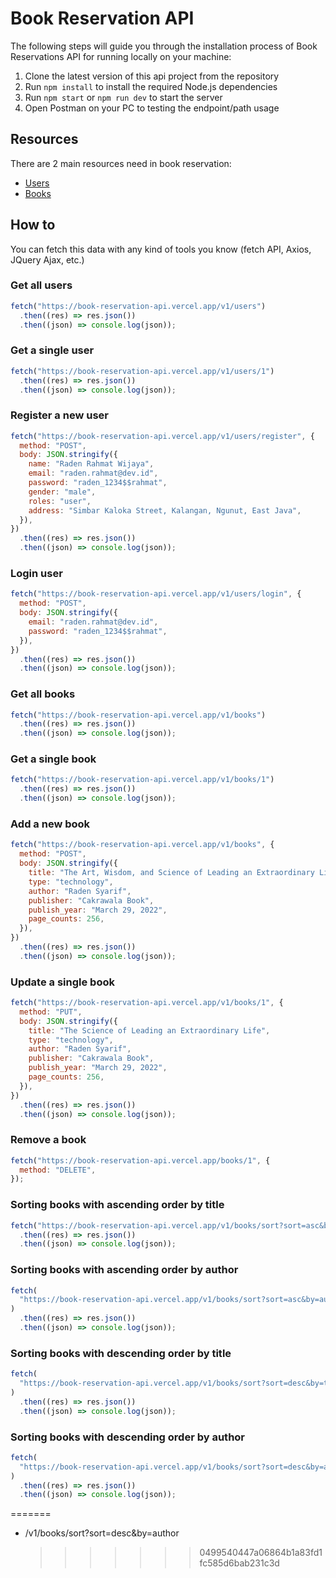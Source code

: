 # Book Reservation API

The following steps will guide you through the installation process of Book Reservations API for running locally on your machine:

1. Clone the latest version of this api project from the repository
2. Run `npm install` to install the required Node.js dependencies
3. Run `npm start` or `npm run dev` to start the server
4. Open Postman on your PC to testing the endpoint/path usage

## Resources

There are 2 main resources need in book reservation:

- [Users](https://github.com/adinrama/book-reservation-api/blob/master/handlers/users.js)
- [Books](https://github.com/adinrama/book-reservation-api/blob/master/handlers/books.js)

## How to

You can fetch this data with any kind of tools you know (fetch API, Axios, JQuery Ajax, etc.)

### Get all users

```js
fetch("https://book-reservation-api.vercel.app/v1/users")
  .then((res) => res.json())
  .then((json) => console.log(json));
```

### Get a single user

```js
fetch("https://book-reservation-api.vercel.app/v1/users/1")
  .then((res) => res.json())
  .then((json) => console.log(json));
```

### Register a new user

```js
fetch("https://book-reservation-api.vercel.app/v1/users/register", {
  method: "POST",
  body: JSON.stringify({
    name: "Raden Rahmat Wijaya",
    email: "raden.rahmat@dev.id",
    password: "raden_1234$$rahmat",
    gender: "male",
    roles: "user",
    address: "Simbar Kaloka Street, Kalangan, Ngunut, East Java",
  }),
})
  .then((res) => res.json())
  .then((json) => console.log(json));
```

### Login user

```js
fetch("https://book-reservation-api.vercel.app/v1/users/login", {
  method: "POST",
  body: JSON.stringify({
    email: "raden.rahmat@dev.id",
    password: "raden_1234$$rahmat",
  }),
})
  .then((res) => res.json())
  .then((json) => console.log(json));
```

### Get all books

```js
fetch("https://book-reservation-api.vercel.app/v1/books")
  .then((res) => res.json())
  .then((json) => console.log(json));
```

### Get a single book

```js
fetch("https://book-reservation-api.vercel.app/v1/books/1")
  .then((res) => res.json())
  .then((json) => console.log(json));
```

### Add a new book

```js
fetch("https://book-reservation-api.vercel.app/v1/books", {
  method: "POST",
  body: JSON.stringify({
    title: "The Art, Wisdom, and Science of Leading an Extraordinary Life",
    type: "technology",
    author: "Raden Syarif",
    publisher: "Cakrawala Book",
    publish_year: "March 29, 2022",
    page_counts: 256,
  }),
})
  .then((res) => res.json())
  .then((json) => console.log(json));
```

### Update a single book

```js
fetch("https://book-reservation-api.vercel.app/v1/books/1", {
  method: "PUT",
  body: JSON.stringify({
    title: "The Science of Leading an Extraordinary Life",
    type: "technology",
    author: "Raden Syarif",
    publisher: "Cakrawala Book",
    publish_year: "March 29, 2022",
    page_counts: 256,
  }),
})
  .then((res) => res.json())
  .then((json) => console.log(json));
```

### Remove a book

```js
fetch("https://book-reservation-api.vercel.app/books/1", {
  method: "DELETE",
});
```

### Sorting books with ascending order by title

```js
fetch("https://book-reservation-api.vercel.app/v1/books/sort?sort=asc&by=title")
  .then((res) => res.json())
  .then((json) => console.log(json));
```

### Sorting books with ascending order by author

```js
fetch(
  "https://book-reservation-api.vercel.app/v1/books/sort?sort=asc&by=author"
)
  .then((res) => res.json())
  .then((json) => console.log(json));
```

### Sorting books with descending order by title

```js
fetch(
  "https://book-reservation-api.vercel.app/v1/books/sort?sort=desc&by=title"
)
  .then((res) => res.json())
  .then((json) => console.log(json));
```

### Sorting books with descending order by author

```js
fetch(
  "https://book-reservation-api.vercel.app/v1/books/sort?sort=desc&by=author"
)
  .then((res) => res.json())
  .then((json) => console.log(json));
```

<!-- - Sorting Books with Ascending Order by Title : Method `GET`

  - /v1/books/sort?sort=asc&by=title

- Sorting Books with Descending Order by Title : Method `GET`

  - /v1/books/sort?sort=desc&by=title

- Sorting Books with Ascending Order by Author : Method `GET`

  - /v1/books/sort?sort=asc&by=author

- Sorting Books with Descending Order by Title : Method `GET`

<<<<<<< HEAD
  - /v1/books/sort?{sort=desc&by=author} -->

=======

- /v1/books/sort?sort=desc&by=author
  > > > > > > > 0499540447a06864b1a83fd1fc585d6bab231c3d
